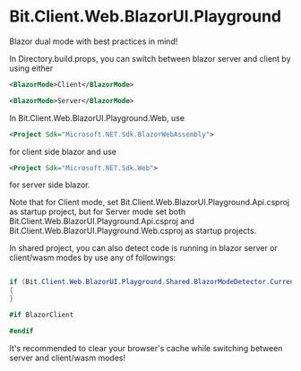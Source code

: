 # Bit.Client.Web.BlazorUI.Playground
Blazor dual mode with best practices in mind!

In Directory.build.props, you can switch between blazor server and client by using either

```xml
<BlazorMode>Client</BlazorMode>
```

```xml
<BlazorMode>Server</BlazorMode>
```

In Bit.Client.Web.BlazorUI.Playground.Web, use

```xml
<Project Sdk="Microsoft.NET.Sdk.BlazorWebAssembly">
```

for client side blazor and use

```xml
<Project Sdk="Microsoft.NET.Sdk.Web">
```

for server side blazor.

Note that for Client mode, set Bit.Client.Web.BlazorUI.Playground.Api.csproj as startup project, but for Server mode set both Bit.Client.Web.BlazorUI.Playground.Api.csproj and Bit.Client.Web.BlazorUI.Playground.Web.csproj as startup projects.

In shared project, you can also detect code is running in blazor server or client/wasm modes by use any of followings:

```cs

if (Bit.Client.Web.BlazorUI.Playground.Shared.BlazorModeDetector.Current.IsServer())
{
}

#if BlazorClient

#endif

```

It's recommended to clear your browser's cache while switching between server and client/wasm modes!
